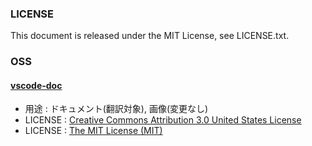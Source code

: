 ### LICENSE
This document is released under the MIT License, see LICENSE.txt.
### OSS
#### [vscode-doc](https://github.com/Microsoft/vscode-docs)
  * 用途 : ドキュメント(翻訳対象), 画像(変更なし)
  * LICENSE : [Creative Commons Attribution 3.0 United States License](https://creativecommons.org/licenses/by/3.0/us/legalcode)
  * LICENSE : [The MIT License (MIT)](https://github.com/Microsoft/vscode/blob/master/LICENSE.txt)
